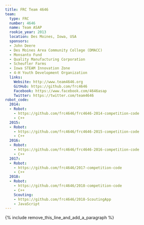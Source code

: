 ```yaml
---
title: FRC Team 4646
team:
  type: FRC
  number: 4646
  name: Team ASAP
  rookie_year: 2013
  location: Des Moines, Iowa, USA
  sponsors:
  - John Deere
  - Des Moines Area Community College (DMACC)
  - Monsanto Fund
  - Quality Manufacturing Corporation
  - Scheufler Farms
  - Iowa STEAM Innovation Zone
  - 4-H Youth Development Organization
  links:
    Website: http://www.team4646.org
    GitHub: https://github.com/frc4646
    Facebook: https://www.facebook.com/4646asap
    Twitter: https://twitter.com/team4646
robot_code:
  2014:
  - Robot:
    - https://github.com/frc4646/frc4646-2014-competition-code
    - C++
  2015:
  - Robot:
    - https://github.com/frc4646/frc4646-2015-competition-code
    - C++
  2016:
  - Robot:
    - https://github.com/frc4646/frc4646-2016-competition-code
    - C++
  2017:
  - Robot:
    - https://github.com/frc4646/2017-competition-code
    - C++
  2018:
  - Robot:
    - https://github.com/frc4646/2018-competition-code
    - C++
    Scouting:
    - https://github.com/frc4646/2018-ScoutingApp
    - JavaScript
---
```


{% include remove_this_line_and_add_a_paragraph %}